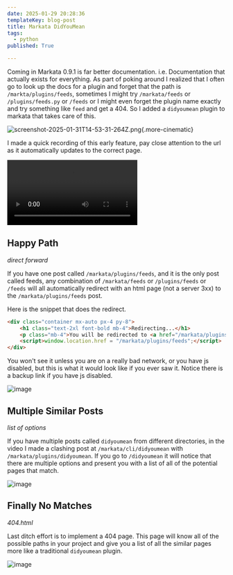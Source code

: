 ```yaml
---
date: 2025-01-29 20:28:36
templateKey: blog-post
title: Markata DidYouMean
tags:
  - python
published: True

---
```


Coming in Markata 0.9.1 is far better documentation. i.e. Documentation that
actually exists for everything.  As part of poking around I realized that I
often go to look up the docs for a plugin and forget that the path is
`/markta/plugins/feeds`, sometimes I might try `/markata/feeds` or
`/plugins/feeds.py` or `/feeds` or I might even forget the plugin name exactly
and try something like `feed` and get a 404.  So I added a  `didyoumean` plugin
to markata that takes care of this.

![screenshot-2025-01-31T14-53-31-264Z.png](https://dropper.wayl.one/api/file/9c1e92dd-4ea1-4b0f-80bc-e6c3414cf219.png){.more-cinematic}

I made a quick recording of this early feature, pay close attention to the url
as it automatically updates to the correct page.

![markata-didyoumean.mp4](https://dropper.wayl.one/api/file/3e9a1af6-59e0-4d0a-9540-2514c492cc49.mp4)

## Happy Path

_direct forward_

If you have one post called `/markata/plugins/feeds`, and it is the only post
called feeds, any combination of `/markata/feeds` or `/plugins/feeds` or
`/feeds` will all automatically redirect with an html page (not a server 3xx)
to the `/markata/plugins/feeds` post.

Here is the snippet that does the redirect.

``` html
<div class="container mx-auto px-4 py-8">
    <h1 class="text-2xl font-bold mb-4">Redirecting...</h1>
    <p class="mb-4">You will be redirected to <a href="/markata/plugins/feeds" class="text-blue-500 hover:underline">/markata/plugins/feeds</a></p>
    <script>window.location.href = "/markata/plugins/feeds";</script>
</div>
```

You won't see it unless you are on a really bad network, or you have js
disabled, but this is what it would look like if you ever saw it.  Notice there
is a backup link if you have js disabled.

![image](https://dropper.wayl.one/api/file/52d95c41-e27a-4a6c-be39-5c57601fc33f.webp)

## Multiple Similar Posts

_list of options_

If you have multiple posts called `didyoumean` from different directories, in
the video I made a clashing post at `/markata/cli/didyoumean` with
`/markata/plugins/didyoumean`.  If you go to `/didyoumean` it will notice that
there are multiple options and present you with a list of all of the potential
pages that match.

![image](https://dropper.wayl.one/api/file/e05f8314-33a3-4dca-90b0-6009b8642c8a.webp)

## Finally No Matches

_404.html_

Last ditch effort is to implement a 404 page.  This page will know all of the
possible paths in your project and give you a list of all the similar pages
more like a traditional `didyoumean` plugin.

![image](https://dropper.wayl.one/api/file/a59c9736-da16-4dce-b867-29679e6b9ec3.webp)
